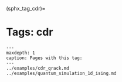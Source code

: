 (sphx_tag_cdr)=
# Tags: cdr

```{toctree}
---
maxdepth: 1
caption: Pages with this tag: 
---
../examples/cdr_qrack.md
../examples/quantum_simulation_1d_ising.md
```

